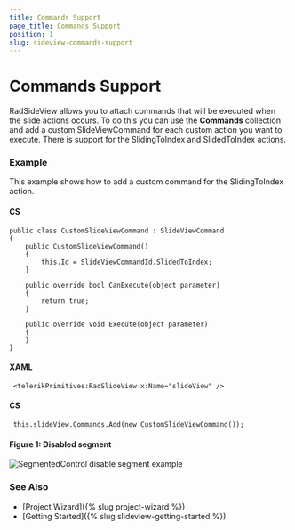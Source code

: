 ```yaml
---
title: Commands Support
page_title: Commands Support
position: 1
slug: sideview-commands-support
---
```


# Commands Support

RadSideView allows you to attach commands that will be executed when the slide actions occurs. To do this you can use the **Commands** collection and add a custom SlideViewCommand for each custom action you want to execute. There is support for the SlidingToIndex and SlidedToIndex actions.

### Example

This example shows how to add a custom command for the SlidingToIndex action.

#### CS
    public class CustomSlideViewCommand : SlideViewCommand
    {
        public CustomSlideViewCommand()
        {
            this.Id = SlideViewCommandId.SlidedToIndex;
        }

        public override bool CanExecute(object parameter)
        {
            return true;
        }

        public override void Execute(object parameter)
        {
        }
    }
	
#### XAML
	 <telerikPrimitives:RadSlideView x:Name="slideView" />
	 
#### CS
	 this.slideView.Commands.Add(new CustomSlideViewCommand());

#### __Figure 1: Disabled segment__  
![SegmentedControl disable segment example](../images/segmentcontrol-features-disablesegment-0.png) 

### See Also

- [Project Wizard]({% slug project-wizard %})
- [Getting Started]({% slug slideview-getting-started %})
